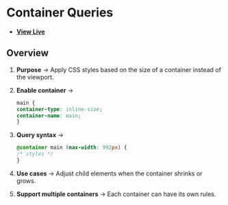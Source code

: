 # Container Queries

- [**View Live**](https://tahmid-sarker.github.io/Modern-HTML-CSS-Notes/07-Responsive-Design/08-Container-Queries/)

## Overview

1. **Purpose** → Apply CSS styles based on the size of a container instead of the viewport.
2. **Enable container** →

    ```css
    main {
    container-type: inline-size;
    container-name: main;
    }
    ```

3. **Query syntax** →

    ```css
    @container main (max-width: 992px) {
    /* styles */
    }
    ```

4. **Use cases** → Adjust child elements when the container shrinks or grows.
5. **Support multiple containers** → Each container can have its own rules.